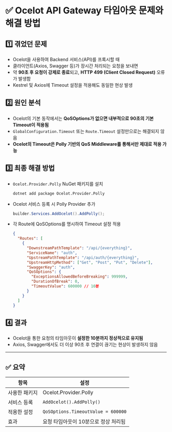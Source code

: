 # ✅ Ocelot API Gateway 타임아웃 문제와 해결 방법

## 1️⃣ 겪었던 문제

- Ocelot을 사용하여 Backend 서비스(API)를 프록시할 때
- 클라이언트(Axios, Swagger 등)가 장시간 처리되는 요청을 보내면
- 약 **90초 후 요청이 강제로 종료**되고, **HTTP 499 (Client Closed Request)** 오류가 발생함
- Kestrel 및 Axios에 Timeout 설정을 적용해도 동일한 현상 발생

## 2️⃣ 원인 분석

- Ocelot의 기본 동작에서는 **QoSOptions가 없으면 내부적으로 90초의 기본 Timeout이 적용됨**
- `GlobalConfiguration.Timeout` 또는 `Route.Timeout` 설정만으로는 해결되지 않음
- **Ocelot의 Timeout은 Polly 기반의 QoS Middleware를 통해서만 제대로 적용 가능**

## 3️⃣ 최종 해결 방법

- `Ocelot.Provider.Polly` NuGet 패키지를 설치

  ```bash
  dotnet add package Ocelot.Provider.Polly
  ```

- Ocelot 서비스 등록 시 Polly Provider 추가

  ```csharp
  builder.Services.AddOcelot().AddPolly();
  ```

- 각 Route에 QoSOptions를 명시하여 Timeout 설정 적용

  ```json
  {
    "Routes": [
      {
        "DownstreamPathTemplate": "/api/{everything}",
        "ServiceName": "auth",
        "UpstreamPathTemplate": "/api/auth/{everything}",
        "UpstreamHttpMethod": ["Get", "Post", "Put", "Delete"],
        "SwaggerKey": "auth",
        "QoSOptions": {
          "ExceptionsAllowedBeforeBreaking": 999999,
          "DurationOfBreak": 0,
          "TimeoutValue": 600000 // 10분
        }
      }
    ]
  }
  ```

## 4️⃣ 결과

- Ocelot을 통한 요청의 타임아웃이 **설정한 10분까지 정상적으로 유지됨**
- Axios, Swagger에서도 더 이상 90초 후 연결이 끊기는 현상이 발생하지 않음

---

## ✅ 요약

| 항목          | 설정                                 |
| ------------- | ------------------------------------ |
| 사용한 패키지 | Ocelot.Provider.Polly                |
| 서비스 등록   | `AddOcelot().AddPolly()`             |
| 적용한 설정   | `QoSOptions.TimeoutValue = 600000`   |
| 효과          | 요청 타임아웃이 10분으로 정상 처리됨 |
